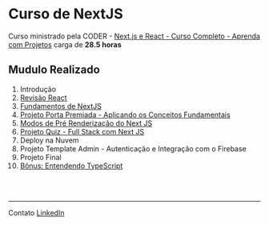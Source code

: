 # Curso de NextJS

Curso ministrado pela CODER -
[Next.js e React - Curso Completo - Aprenda com Projetos](https://www.udemy.com/course/nextjs-e-react/) carga de **28.5 horas**

## Mudulo Realizado 

1. Introdução
2. [Revisão React](https://github.com/daniloJava/curso-nextjs/tree/main/02-revisao-react)
3. [Fundamentos de NextJS](https://github.com/daniloJava/curso-nextjs/tree/main/03-fundamentos-next-js)
4. [Projeto Porta Premiada - Aplicando os Conceitos Fundamentais](https://github.com/daniloJava/curso-nextjs/tree/main/04-porta-premiada-js)
5. [Modos de Pré Renderização do Next JS](https://github.com/daniloJava/curso-nextjs/tree/main/05-pre-renderizacao)
6. [Projeto Quiz - Full Stack com Next JS](https://github.com/daniloJava/curso-nextjs/tree/main/06-projeto-quiz)
7. Deploy na Nuvem
8. Projeto Template Admin - Autenticação e Integração com o Firebase
9. Projeto Final
10. [Bônus: Entendendo TypeScript](https://github.com/daniloJava/curso-nextjs/tree/main/10-typescript)

<br></br>
- - - -
Contato
[LinkedIn](https://www.linkedin.com/in/danilo-manoel-oliveira-da-silva/)
